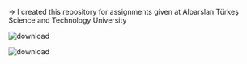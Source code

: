-> I created this repository for assignments given at Alparslan Türkeş Science and Technology University 






![download](https://user-images.githubusercontent.com/108901980/226673452-94513605-5bac-4228-928a-6af0a9ca7f34.png)






![download](https://user-images.githubusercontent.com/108901980/226673543-46c794ca-4cc9-402e-8b7e-c0fe7e577fc3.jpg)


